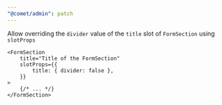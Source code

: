 ```yaml
---
"@comet/admin": patch
---
```


Allow overriding the `divider` value of the `title` slot of `FormSection` using `slotProps`

```tsx
<FormSection
    title="Title of the FormSection"
    slotProps={{
        title: { divider: false },
    }}
>
    {/* ... */}
</FormSection>
```
